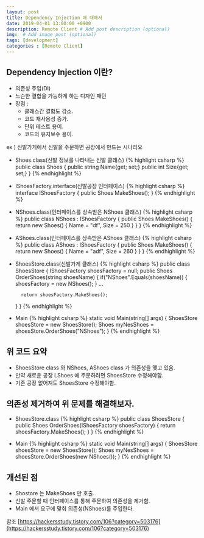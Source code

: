 ```yaml
---
layout: post
title: Dependency Injection 에 대해서
date: 2019-04-01 13:00:00 +0900
description: Remote Client # Add post description (optional)
img:  # Add image post (optional)
tags: [development]
categories : [Remote Client]
---
```


## Dependency Injection 이란?
 - 의존성 주입(DI)
 - 느슨한 결합을 가능하게 하는 디자인 패턴
 - 장점 : 
    - 클래스간 결합도 감소.
    - 코드 재사용성 증가.
    - 단위 테스트 용이.
    - 코드의 유지보수 용이.

ex ) 신발가게에서 신발을 주문하면 공장에서 만드는 시나리오
- Shoes.class(신발 정보를 나타내는 신발 클래스)
{% highlight csharp %}
public class Shoes
{
    public string Name{get; set;}
    public int Size{get; set;}
}
{% endhighlight %}

- IShoesFactory.interface(신발공장 인터페이스)
{% highlight csharp %}
interface IShoesFactory
{
    public Shoes MakeShoes();
}
{% endhighlight %}

- NShoes.class(인터페이스를 상속받은 NShoes 클래스)
{% highlight csharp %}
public class NShoes : IShoesFactory
{
    public Shoes MakeShoes()
    {
        return new Shoes()
        {
            Name = "df",
            Size = 250
        }
    }
}
{% endhighlight %}

- AShoes.class(인터페이스를 상속받은 AShoes 클래스)
{% highlight csharp %}
public class AShoes : IShoesFactory
{
    public Shoes MakeShoes()
    {
        return new Shoes()
        {
            Name = "adf",
            Size = 260
        }
    }
}
{% endhighlight %}

- ShoesStore.class(신발가게 클래스)
{% highlight csharp %}
public class ShoesStore
{
    IShoesFactory shoesFactory = null;
    public Shoes OrderShoes(string shoesName)
    {
        if("NShoes".Equals(shoesName))
        {
            shoesFactory = new NShoes();
        }
        ...

        return shoesFactory.MakeShoes();
    }
}
{% endhighlight %}

- Main
{% highlight csharp %}
static void Main(string[] args)
{
    ShoesStore shoesStore = new ShoesStore();
    Shoes myNesShoes = shoesStore.OrderShoes("NShoes");
}
{% endhighlight %}

## 위 코드 요약
 - ShoesStore class 와 NShoes, AShoes class 가 의존성을 맺고 있음.
 - 만약 새로운 공장 LShoes 에 주문하려면 ShoesStore 수정해야함.
 - 기존 공장 없어져도 ShoesStore 수정해야함.

## 의존성 제거하여 위 문제를 해결해보자.
- ShoesStore.class
{% highlight csharp %}
public class ShoesStore
{
    public Shoes OrderShoes(IShoesFactory shoesFactory)
    {
        return shoesFactory.MakeShoes();
    }
}
{% endhighlight %}

- Main
{% highlight csharp %}
static void Main(string[] args)
{
    ShoesStore shoesStore = new ShoesStore();
    Shoes myNesShoes = shoesStore.OrderShoes(new NShoes());
}
{% endhighlight %}

## 개선된 점
 - Shostore 는 MakeShoes 만 호출.
 - 신발 주문할 때 인터페이스를 통해 주문하여 의존성을 제거함.
 - Main 에서 요구에 맞춰 의존성(NShoes)를 주입한다.

참조 [https://hackersstudy.tistory.com/106?category=503176](https://hackersstudy.tistory.com/106?category=503176)